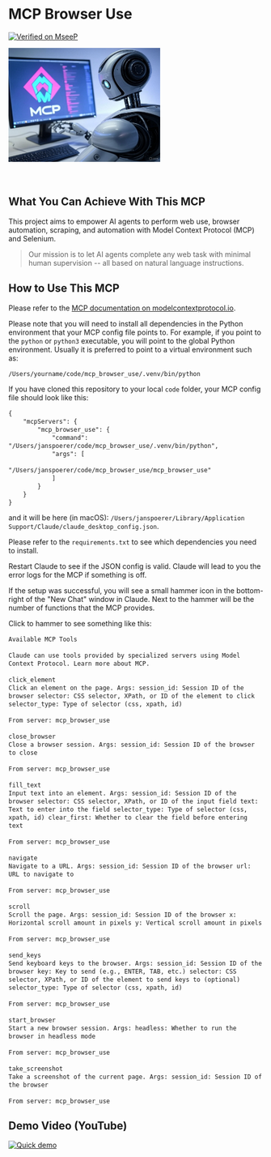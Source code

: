 
# MCP Browser Use

[![Verified on MseeP](https://mseep.ai/badge.svg)](https://mseep.ai/app/9e05b912-08dc-41f5-b7fa-1087315883d5)

<img src="docs/mcp_browser_use_logo.jpg" alt="Description" width="300">


<br>
<br>
<br>

## What You Can Achieve With This MCP

This project aims to empower AI agents to perform web use, browser automation, scraping, and automation with Model Context Protocol (MCP) and Selenium.

> Our mission is to let AI agents complete any web task with minimal human supervision -- all based on natural language instructions.

## How to Use This MCP

Please refer to the [MCP documentation on modelcontextprotocol.io](https://modelcontextprotocol.io/quickstart/user).

Please note that you will need to install all dependencies in the Python environment that your MCP config file points to. For example, if you point to the `python` or `python3` executable, you will point to the global Python environment. Usually it is preferred to point to a virtual environment such as:

```
/Users/yourname/code/mcp_browser_use/.venv/bin/python
```

If you have cloned this repository to your local `code` folder, your MCP config file should look like this:

```
{
    "mcpServers": {
        "mcp_browser_use": {
            "command": "/Users/janspoerer/code/mcp_browser_use/.venv/bin/python",
            "args": [
                "/Users/janspoerer/code/mcp_browser_use/mcp_browser_use"
            ]
        }
    }
}
```

and it will be here (in macOS): `/Users/janspoerer/Library/Application Support/Claude/claude_desktop_config.json`.

Please refer to the `requirements.txt` to see which dependencies you need to install.

Restart Claude to see if the JSON config is valid. Claude will lead to you the error logs for the MCP if something is off.

If the setup was successful, you will see a small hammer icon in the bottom-right of the "New Chat" window in Claude. Next to the hammer will be the number of functions that the MCP provides.

Click to hammer to see something like this:

```
Available MCP Tools

Claude can use tools provided by specialized servers using Model Context Protocol. Learn more about MCP.

click_element
Click an element on the page. Args: session_id: Session ID of the browser selector: CSS selector, XPath, or ID of the element to click selector_type: Type of selector (css, xpath, id)

From server: mcp_browser_use

close_browser
Close a browser session. Args: session_id: Session ID of the browser to close

From server: mcp_browser_use

fill_text
Input text into an element. Args: session_id: Session ID of the browser selector: CSS selector, XPath, or ID of the input field text: Text to enter into the field selector_type: Type of selector (css, xpath, id) clear_first: Whether to clear the field before entering text

From server: mcp_browser_use

navigate
Navigate to a URL. Args: session_id: Session ID of the browser url: URL to navigate to

From server: mcp_browser_use

scroll
Scroll the page. Args: session_id: Session ID of the browser x: Horizontal scroll amount in pixels y: Vertical scroll amount in pixels

From server: mcp_browser_use

send_keys
Send keyboard keys to the browser. Args: session_id: Session ID of the browser key: Key to send (e.g., ENTER, TAB, etc.) selector: CSS selector, XPath, or ID of the element to send keys to (optional) selector_type: Type of selector (css, xpath, id)

From server: mcp_browser_use

start_browser
Start a new browser session. Args: headless: Whether to run the browser in headless mode

From server: mcp_browser_use

take_screenshot
Take a screenshot of the current page. Args: session_id: Session ID of the browser

From server: mcp_browser_use
```


## Demo Video (YouTube)

[![Quick demo](https://img.youtube.com/vi/20B8trurlsI/hqdefault.jpg)](https://www.youtube.com/watch?v=20B8trurlsI)
